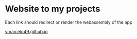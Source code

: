 # Website to my projects

Each link should redirect or render the webassembly of the app

[vmarcelo49.github.io](https://vmarcelo49.github.io/)
